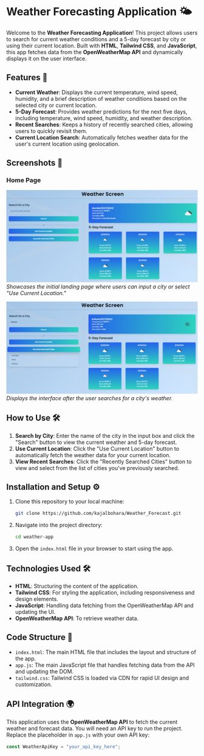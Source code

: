 # Weather Forecasting Application 🌤️

Welcome to the **Weather Forecasting Application**! This project allows users to search for current weather conditions and a 5-day forecast by city or using their current location. Built with **HTML**, **Tailwind CSS**, and **JavaScript**, this app fetches data from the **OpenWeatherMap API** and dynamically displays it on the user interface.

## Features 🌟

- **Current Weather**: Displays the current temperature, wind speed, humidity, and a brief description of weather conditions based on the selected city or current location.
- **5-Day Forecast**: Provides weather predictions for the next five days, including temperature, wind speed, humidity, and weather description.
- **Recent Searches**: Keeps a history of recently searched cities, allowing users to quickly revisit them.
- **Current Location Search**: Automatically fetches weather data for the user's current location using geolocation.

## Screenshots 📸

### Home Page
![Home Page](assets/img-1.jpeg)
*Showcases the initial landing page where users can input a city or select "Use Current Location."*

![Recent Search](assets/img-2.jpeg)
*Displays the interface after the user searches for a city's weather.*


## How to Use 🛠️

1. **Search by City**: Enter the name of the city in the input box and click the "Search" button to view the current weather and 5-day forecast.
2. **Use Current Location**: Click the "Use Current Location" button to automatically fetch the weather data for your current location.
3. **View Recent Searches**: Click the "Recently Searched Cities" button to view and select from the list of cities you've previously searched.



## Installation and Setup ⚙️

1. Clone this repository to your local machine:

    ```bash
    git clone https://github.com/kajalbohara/Weather_Forecast.git
    ```

2. Navigate into the project directory:

    ```bash
    cd weather-app
    ```

3. Open the `index.html` file in your browser to start using the app.


## Technologies Used 🛠️

- **HTML**: Structuring the content of the application.
- **Tailwind CSS**: For styling the application, including responsiveness and design elements.
- **JavaScript**: Handling data fetching from the OpenWeatherMap API and updating the UI.
- **OpenWeatherMap API**: To retrieve weather data.

## Code Structure 📂

- `index.html`: The main HTML file that includes the layout and structure of the app.
- `app.js`: The main JavaScript file that handles fetching data from the API and updating the DOM.
- `tailwind.css`: Tailwind CSS is loaded via CDN for rapid UI design and customization.

## API Integration 🌍

This application uses the **OpenWeatherMap API** to fetch the current weather and forecast data. You will need an API key to run the project. Replace the placeholder in `app.js` with your own API key:

```javascript
const WeatherApiKey = "your_api_key_here";

